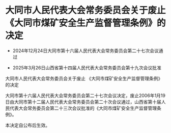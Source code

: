 # 大同市人民代表大会常务委员会关于废止《大同市煤矿安全生产监督管理条例》的决定

- 2024年12月24日大同市第十六届人民代表大会常务委员会第二十七次会议通过

- 2025年3月26日山西省第十四届人民代表大会常务委员会第十九次会议批准

<!-- INFO END -->

大同市人民代表大会常务委员会关于废止 《大同市煤矿安全生产监督管理条例》的决定

大同市第十六届人民代表大会常务委员会第二十七次会议决定，废止2006年1月19日由大同市第十二届人民代表大会常务委员会第二十次会议通过，山西省第十届人民代表大会常务委员会第二十三次会议批准的《大同市煤矿安全生产监督管理条例》。

本决定自公布后生效。
